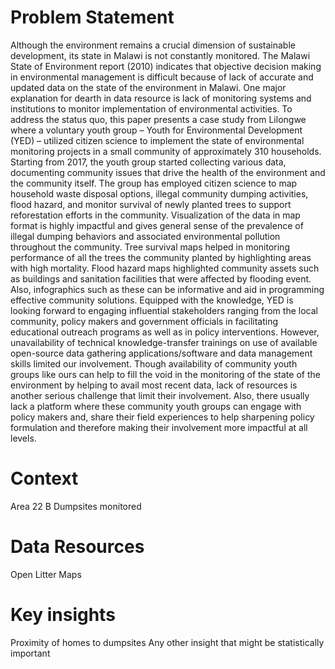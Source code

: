 # Problem Statement

Although the environment remains a crucial dimension of sustainable development, its state in Malawi is not constantly monitored. The Malawi State of Environment report (2010) indicates that objective decision making in environmental management is difficult because of lack of accurate and updated data on the state of the environment in Malawi. One major explanation for dearth in data resource is lack of monitoring systems and institutions to monitor implementation of environmental activities. To address the status quo, this paper presents a case study from Lilongwe where a voluntary youth group – Youth for Environmental Development (YED) – utilized citizen science to implement the state of environmental monitoring projects in a small community of approximately 310 households. Starting from 2017, the youth group started collecting various data, documenting community issues that drive the health of the environment and the community itself.  The group has employed citizen science to map household waste disposal options, illegal community dumping activities, flood hazard, and monitor survival of newly planted trees to support reforestation efforts in the community.  Visualization of the data in map format is highly impactful and gives general sense of the prevalence of illegal dumping behaviors and associated environmental pollution throughout the community. Tree survival maps helped in monitoring performance of all the trees the community planted by highlighting areas with high mortality. Flood hazard maps highlighted community assets such as buildings and sanitation facilities that were affected by flooding event. Also, infographics such as these can be informative and aid in programming effective community solutions. Equipped with the knowledge, YED is looking forward to engaging influential stakeholders ranging from   the local community, policy makers and government officials in facilitating educational outreach programs as well as in policy interventions. However, unavailability of technical knowledge-transfer trainings on use of available open-source data gathering applications/software and data management skills limited our involvement. Though availability of community youth groups like ours can help to fill the void in the monitoring of the state of the environment by helping to avail most recent data, lack of resources is another serious challenge that limit their involvement. Also, there usually lack a platform where these community youth groups can engage with policy makers and, share their field experiences to help sharpening policy formulation and therefore making their involvement more impactful at all levels. 

# Context

Area 22 B
Dumpsites monitored 
# Data Resources
Open Litter Maps

# Key insights

Proximity of homes to dumpsites
Any other insight that might be statistically important
